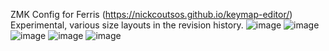 ZMK Config for Ferris
(https://nickcoutsos.github.io/keymap-editor/)
Experimental, various size layouts in the revision history.
![image](https://github.com/padmanto/zmk-config/assets/5005179/00b4157d-cc02-4949-8862-60cf12b753a8)
![image](https://github.com/padmanto/zmk-config/assets/5005179/22e43f87-6cb8-4602-a03b-58b8a2e3fd60)
![image](https://github.com/padmanto/zmk-config/assets/5005179/bccc6bae-cad2-4f34-af4c-13a3ea06e12b)
![image](https://github.com/padmanto/zmk-config/assets/5005179/599548f4-1cec-4e26-a054-a4e91dc435b0)
![image](https://github.com/padmanto/zmk-config/assets/5005179/9f159e28-cdf8-458b-a1aa-90b6e018ba1a)
